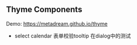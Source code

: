 ## Thyme Components

Demo: https://metadream.github.io/thyme

- select calendar 表单校验tooltip 在dialog中的测试
